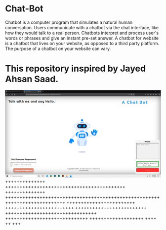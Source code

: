 # Chat-Bot
Chatbot is a computer program that simulates a natural human conversation. Users communicate with a chatbot via the chat interface, like how they would talk to a real person. Chatbots interpret and process user's words or phrases and give an instant pre-set answer. A chatbot for website is a chatbot that lives on your website, as opposed to a third party platform. The purpose of a chatbot on your website can vary. 
# This repository inspired by Jayed Ahsan Saad.


![alt text](https://github.com/AhsanParadise/Chat-Bot/blob/master/ScreenShot.png?raw=true)
++++++++++++++ ++++++++++++++++++++++++++++++++++++++++++
++++++++++++++ +++++++++++++++++++++++++++++++++++++++++++++++++++++++++++++++++++++++++++
++++++++++++++++++++++++ ++++++++++++++++++++++++ +++++++++++++++++++++++++
 ++++++++++++++++++++++++++++++++ +++++++++++++++++++++++++++++
+++++++++++++++++++
++++ ++ +++
